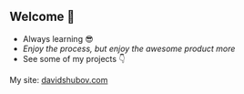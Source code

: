 ## Welcome 👋

<!--
**drshooby/drshooby** is a ✨ _special_ ✨ repository because its `README.md` (this file) appears on your GitHub profile.

Here are some ideas to get you started:

-->

- Always learning 😎
- _Enjoy the process, but enjoy the awesome product more_
- See some of my projects 👇

My site: [davidshubov.com](https://www.davidshubov.com/)
